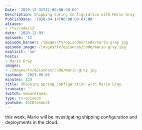 ```yaml
---
Date: '2020-12-02T12:00:00-08:00'
Description: Shipping Spring Configuration with Mario Gray
PublishDate: '2020-04-14T00:00:00-07:00'
aliases:
- /tv/code/12
date: '2020-12-03'
episode: '12'
episode_banner: /images/tv/episodes/code/mario-gray.jpg
episode_image: /images/tv/episodes/code/mario-gray.jpg
explicit: 'no'
hosts:
- Mario Gray
images:
- /images/tv/episodes/code/mario-gray.jpg
lastmod: '2021-05-05'
minutes: 120
title: Shipping Spring Configuration with Mario Gray
truncate: ''
twitch: vmwaretanzu
type: tv-episode
youtube: IbIDteSoLEI
---
```


this week, Mario will be investigating shipping configuration and deployments in the cloud.